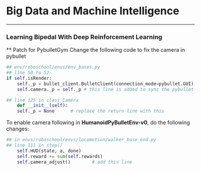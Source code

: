 # Big Data and Machine Intelligence
___

### Learning Bipedal With Deep Reinforcement Learning

** Patch for PybulletGym
Change the following code to fix the camera in pybullet

```python
## env/roboschool/envs/env_bases.py
## line 50 to 52
if self.isRender:
    self._p = bullet_client.BulletClient(connection_mode=pybullet.GUI)
    self.camera._p = self._p # this line is added to sync the pybullet server

## line 125 in class Camera
    def __init__(self):
	self._p = None      # replace the return line with this
```
To enable camera following in **HumanoidPyBulletEnv-v0**, do the following changes:
```python
## in envs/roboschool/envs/locomotion/walker_base_end.py
## line 111 in step()
    self.HUD(state, a, done)
    self.reward += sum(self.rewards)
    self.camera_adjust()        # add this line
```
